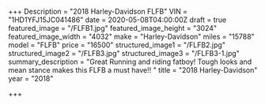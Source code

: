+++
Description = "2018 Harley-Davidson FLFB"
VIN = "1HD1YFJ15JC041486"
date = 2020-05-08T04:00:00Z
draft = true
featured_image = "/FLFB1.jpg"
featured_image_height = "3024"
featured_image_width = "4032"
make = "Harley-Davidson"
miles = "15788"
model = "FLFB"
price = "16500"
structured_image1 = "/FLFB2.jpg"
structured_image2 = "/FLFB3.jpg"
structured_image3 = "/FLFB3-1.jpg"
summary_description = "Great Running and riding fatboy! Tough looks and mean stance makes this FLFB a must have!! "
title = "2018 Harley-Davidson"
year = "2018"

+++
